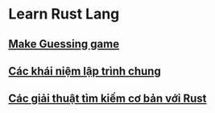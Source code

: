 # Learn Rust Lang 

## [Make Guessing game](./guessing-game/)
## [Các khái niệm lập trình chung](https://doc.rust-lang.org/book/ch03-00-common-programming-concepts.html)
## [Các giải thuật tìm kiếm cơ bản với Rust]()